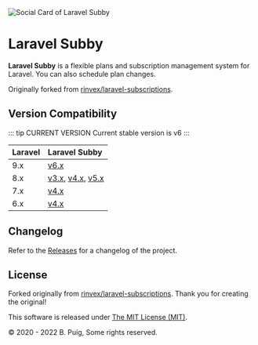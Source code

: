 <img src="https://repository-images.githubusercontent.com/312531331/83fd5e80-9ec8-11eb-9b6a-210d761a536e" alt="Social Card of Laravel Subby">

# Laravel Subby

**Laravel Subby** is a flexible plans and subscription management system for Laravel. You can also schedule plan
changes.

Originally forked from [rinvex/laravel-subscriptions](https://github.com/rinvex/laravel-subscriptions).

## Version Compatibility

::: tip CURRENT VERSION Current stable version is v6
:::

| Laravel | Laravel Subby                                  |
|:--------|:-----------------------------------------------|
| 9.x     | [v6.x](/v6.x/)                                 |
| 8.x     | [v3.x](/v3.x/), [v4.x](/v4.x/), [v5.x](/v5.x/) |
| 7.x     | [v4.x](/v4.x/)                                 |
| 6.x     | [v4.x](/v4.x/)                                 |

## Changelog

Refer to the [Releases](https://github.com/bpuig/laravel-subby/releases) for a changelog of the project.

## License

Forked originally from [rinvex/laravel-subscriptions](https://github.com/rinvex/laravel-subscriptions). Thank you for
creating the original!

This software is released under [The MIT License (MIT)](LICENSE).

&copy; 2020 - 2022 B. Puig, Some rights reserved.




